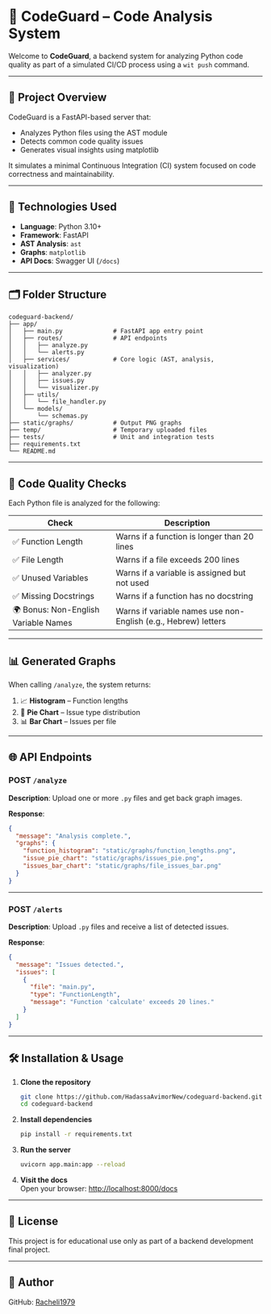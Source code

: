 # 🧠 CodeGuard – Code Analysis System

Welcome to **CodeGuard**, a backend system for analyzing Python code quality as part of a simulated CI/CD process using a `wit push` command.

---

## 🚀 Project Overview

CodeGuard is a FastAPI-based server that:

- Analyzes Python files using the AST module
- Detects common code quality issues
- Generates visual insights using matplotlib

It simulates a minimal Continuous Integration (CI) system focused on code correctness and maintainability.

---

## 🧰 Technologies Used

- **Language**: Python 3.10+
- **Framework**: FastAPI
- **AST Analysis**: `ast`
- **Graphs**: `matplotlib`
- **API Docs**: Swagger UI (`/docs`)

---

## 🗂 Folder Structure

```
codeguard-backend/
├── app/
│   ├── main.py              # FastAPI app entry point
│   ├── routes/              # API endpoints
│   │   ├── analyze.py
│   │   └── alerts.py
│   ├── services/            # Core logic (AST, analysis, visualization)
│   │   ├── analyzer.py
│   │   ├── issues.py
│   │   └── visualizer.py
│   ├── utils/
│   │   └── file_handler.py
│   └── models/
│       └── schemas.py
├── static/graphs/           # Output PNG graphs
├── temp/                    # Temporary uploaded files
├── tests/                   # Unit and integration tests
├── requirements.txt
└── README.md
```

---

## 🧪 Code Quality Checks

Each Python file is analyzed for the following:

| Check                                | Description                                                    |
|--------------------------------------|----------------------------------------------------------------|
| ✅ Function Length                    | Warns if a function is longer than 20 lines                    |
| ✅ File Length                        | Warns if a file exceeds 200 lines                              |
| ✅ Unused Variables                   | Warns if a variable is assigned but not used                   |
| ✅ Missing Docstrings                 | Warns if a function has no docstring                           |
| 🌍 Bonus: Non-English Variable Names | Warns if variable names use non-English (e.g., Hebrew) letters |

---

## 📊 Generated Graphs

When calling `/analyze`, the system returns:

1. 📈 **Histogram** – Function lengths
2. 🥧 **Pie Chart** – Issue type distribution
3. 📊 **Bar Chart** – Issues per file

---

## 🌐 API Endpoints

### POST `/analyze`

**Description**: Upload one or more `.py` files and get back graph images.

**Response**:

```json
{
  "message": "Analysis complete.",
  "graphs": {
    "function_histogram": "static/graphs/function_lengths.png",
    "issue_pie_chart": "static/graphs/issues_pie.png",
    "issues_bar_chart": "static/graphs/file_issues_bar.png"
  }
}
```

---

### POST `/alerts`

**Description**: Upload `.py` files and receive a list of detected issues.

**Response**:

```json
{
  "message": "Issues detected.",
  "issues": [
    {
      "file": "main.py",
      "type": "FunctionLength",
      "message": "Function 'calculate' exceeds 20 lines."
    }
  ]
}
```

---

## 🛠 Installation & Usage

1. **Clone the repository**

   ```bash
   git clone https://github.com/HadassaAvimorNew/codeguard-backend.git
   cd codeguard-backend
   ```

2. **Install dependencies**

   ```bash
   pip install -r requirements.txt
   ```

3. **Run the server**

   ```bash
   uvicorn app.main:app --reload
   ```

4. **Visit the docs**\
   Open your browser: [http://localhost:8000/docs](http://localhost:8000/docs)

---

## 📌 License

This project is for educational use only as part of a backend development final project.

---

## 👤 Author

GitHub: [Racheli1979](https://github.com/Racheli1979)

